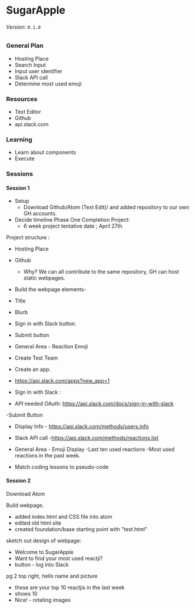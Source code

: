 # SugarApple

###### Version: `0.1.0`

### General Plan
- Hosting Place
- Search Input
- Input user identifier
- Slack API call
- Determine most used emoji

### Resources
- Text Editor
- Github
- api.slack.com

### Learning
- Learn about components
- Execute

### Sessions

#### Session 1
- Setup
  - Download Github/Atom (Text Edit)/ and added repository to our own GH accounts.
- Decide timeline
  Phase One Completion Project:
  - 6 week project tentative date ; April 27th


Project structure :


- Hosting Place
 - Github
 	- Why? We can all contribute to the same repository, GH can host static webpages.

- Build the webpage elements-

 - Title
 - Blurb
 - Sign in with Slack button.
 - Submit button
 - General Area - Reaction Emoji

- Create Test Team
 - Create an app.
  - https://api.slack.com/apps?new_app=1

- Sign In with Slack :
 - API needed OAuth: https://api.slack.com/docs/sign-in-with-slack

-Submit Button
 - Display Info - https://api.slack.com/methods/users.info


- Slack API call
 -https://api.slack.com/methods/reactions.list


- General Area - Emoji Display
 -Last ten used reactions
 -Most used reactions in the past week.

- Match coding lessons to pseudo-code

#### Session 2

Download Atom

Build webpage.
- added index.html and CSS file into atom
- edited old html site
- created foundation/base starting point with "test.html"

sketch out design of webpage:
- Welcome to SugarApple
- Want to find your most used reactji?
- button - log into Slack

pg 2 top right,  hello name and picture
- these are your top 10 reactjis in the last week
- shows 10
- Nice! - rotating images
